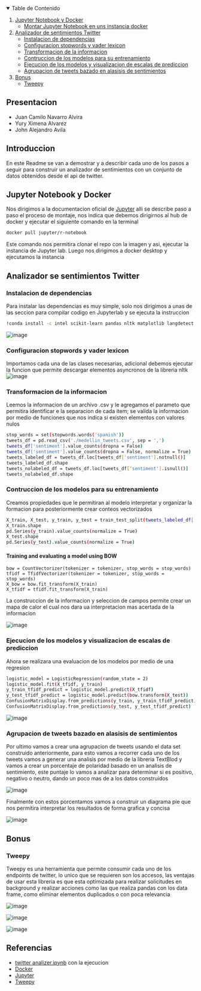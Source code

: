 
<!-- TABLE OF CONTENTS -->
<details open="open">
  <summary>Table de Contenido</summary>
  <ol>
    <li>
      <a href="#Jupyter Lab">Jupyter Notebook y Docker</a>
      <ul>
        <li><a href="#jupyter-lab-web">Montar Jupyter Notebook en uns instancia docker</a></li>
      </ul>
    </li>
    <li>
      <a href="#web-scrapping">Analizador de sentimientos Twitter</a>
      <ul>
        <li><a href="#dependency-installation">Instalacion de dependencias</a></li>
        <li><a href="#web-request">Configuracion stopwords y vader lexicon</a></li>
        <li><a href="#data-build">Transformacion de la informacion</a></li>
        <li><a href="#train-build">Contruccion de los modelos para su entrenamiento</a></li>
        <li><a href="#model-prediction">Ejecucion de los modelos y visualizacion de escalas de prediccion</a></li>
        <li><a href="#tweets-organization">Agrupacion de tweets bazado en alasisis de sentimientos</a></li>
      </ul>
    </li>
    <li>
      <a href="#Bonus">Bonus</a>
      <ul>
        <li><a href="#tweepy">Tweepy</a></li>
      </ul>
    </li>
  </ol>
</details>

## Presentacion
- Juan Camilo Navarro Alvira
- Yury Ximena Alvarez
- John Alejandro Avila
<!-- ABOUT THE PROJECT -->
## Introduccion
En este Readme se van a demostrar y a describir cada uno de los pasos a seguir para construir un analizador de sentimientos con un conjunto de datos obtenidos desde el api de twitter.

## Jupyter Notebook y Docker
Nos dirigimos a la documentacion oficial de [Jupyter](https://jupyter-docker-stacks.readthedocs.io/en/latest/using/running.html) alli se describe paso a paso el proceso de montaje, nos indica que debemos dirigirnos al hub de docker y ejecutar el siguiente comando en la terminal
  ```sh
  docker pull jupyter/r-notebook
  ```
 Este comando nos permitira clonar el repo con la imagen y asi, ejecutar la instancia de Jupyter lab.
 Luego nos dirigimos a docker desktop y ejecutamos la instancia

## Analizador se sentimientos Twitter
### Instalacion de dependencias
Para instalar las dependencias es muy simple, solo nos dirigimos a unas de las seccion para compilar codigo en Jupyterlab y se ejecuta la instruccion 
  ```sh
  !conda install -c intel scikit-learn pandas nltk matplotlib langdetect textblob  -y
  ```
![image](https://user-images.githubusercontent.com/19766554/143805646-24a5fb73-bd62-4e81-a8e6-256ffc65b09e.png)

### Configuracion stopwords y vader lexicon
Importamos cada una de las clases necesarias, adicional debemos ejecutar la funcion que permite descargar elementos asyncronos de la libreria nltk 
![image](https://user-images.githubusercontent.com/19766554/143805831-3e2ad24d-5695-4bbf-b6ce-b1cfe3075d28.png)

### Transformacion de la informacion
Leemos la informacion de un archivo .csv y le agregamos el parameto que permitira identificar e la separacion de cada item; se valida la informacion por medio de funciones que nos indica si existen elementos con valores nulos

  ```sh
  stop_words = set(stopwords.words('spanish'))
  tweets_df = pd.read_csv('./medellin_tweets.csv', sep = ',')
  tweets_df['sentiment'].value_counts(dropna = False)
  tweets_df['sentiment'].value_counts(dropna = False, normalize = True)
  tweets_labeled_df = tweets_df.loc[tweets_df['sentiment'].notnull()]
  tweets_labeled_df.shape
  tweets_nolabeled_df = tweets_df.loc[tweets_df['sentiment'].isnull()]
  tweets_nolabeled_df.shape
  ```
### Contruccion de los modelos para su entrenamiento
Creamos propiedades que le permitiran al modelo interpretar y organizar la formacion para posteriormente crear conteos vectorizados 

  ```sh
  X_train, X_test, y_train, y_test = train_test_split(tweets_labeled_df['full_text'], tweets_labeled_df['sentiment'], test_size = 0.2, stratify = tweets_labeled_df['sentiment'], random_state = 1)
  X_train.shape
  pd.Series(y_train).value_counts(normalize = True)
  X_test.shape
  pd.Series(y_test).value_counts(normalize = True)
  ```
  #### Training and evaluating a model using BOW
  ```
  bow = CountVectorizer(tokenizer = tokenizer, stop_words = stop_words)
  tfidf = TfidfVectorizer(tokenizer = tokenizer, stop_words = stop_words)
  X_bow = bow.fit_transform(X_train)
  X_tfidf = tfidf.fit_transform(X_train)
  ```
 La construccion de la informacion y seleccion de campos permite crear un mapa de calor el cual nos dara ua interpretacion mas acertada de la informacion
 
 ![image](https://user-images.githubusercontent.com/19766554/143806307-76f7e937-7280-4619-b535-b193c066729d.png)

### Ejecucion de los modelos y visualizacion de escalas de prediccion

Ahora se realizara una evaluacion de los modelos por medio de una regresion

  ```sh
  logistic_model = LogisticRegression(random_state = 2)
  logistic_model.fit(X_tfidf, y_train)
  y_train_tfidf_predict = logistic_model.predict(X_tfidf)
  y_test_tfidf_predict = logistic_model.predict(bow.transform(X_test))
  ConfusionMatrixDisplay.from_predictions(y_train, y_train_tfidf_predict)
  ConfusionMatrixDisplay.from_predictions(y_test, y_test_tfidf_predict)
  ```
 ![image](https://user-images.githubusercontent.com/19766554/143806653-4f0c9ac1-3e25-45af-a15b-37a733ee544b.png)


### Agrupacion de tweets bazado en alasisis de sentimientos

Por ultimo vamos a crear una agrupacion de tweets usando el data set construido anteriormente, para esto vamos a recorrer cada uno de los tweets vamos a generar una analisis por medio de la libreria TextBlod y vamos a crear un porcentaje de polaridad basado en un analisis de sentimiento, este puntaje lo vamos a analizar  para determinar si es positivo, negativo o neutro, dando un poco mas de a los datos construidos

![image](https://user-images.githubusercontent.com/19766554/143807007-8b5de401-5c19-443e-9332-9cfdbf129db0.png)

Finalmente con estos porcentamos vamos a construir un diagrama pie que nos permitira interpretar los resultados de forma grafica y concisa 

![image](https://user-images.githubusercontent.com/19766554/143807104-534feb0a-ee5c-456e-bf81-b37a1aba54f6.png)

## Bonus

### Tweepy
Tweepy es una herramienta que permite consumir cada uno de los endpoints de twitter, lo unico que se requieren son los accesos, las ventajas de usar esta libreria es que esta optimizada para realizar solicitudes en background y realizar acciones como las que realiza pandas con los data frame, como eliminar elementos duplicados o con poca relevancia 

![image](https://user-images.githubusercontent.com/19766554/143807933-4a85daf5-9abc-4a4d-afb4-298a65a0ced5.png)

![image](https://user-images.githubusercontent.com/19766554/143807964-bae8b557-6343-4fb5-90eb-f6f652325c63.png)

![image](https://user-images.githubusercontent.com/19766554/143807990-2feb4eca-9e6a-4755-92a9-ac420bc5782a.png)



## Referencias 
- [twitter analizer.ipynb](https://github.com/JCkshone/big-data-finally/blob/main/twitter%20analizer.ipynb) con la ejecucion
- [Docker](https://hub.docker.com/r/jupyter/r-notebook)
- [Jupyter](https://jupyter-docker-stacks.readthedocs.io/en/latest/using/running.html)
- [Tweepy](https://www.tweepy.org)
